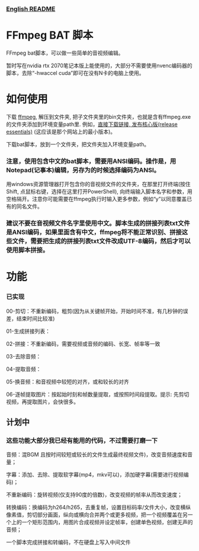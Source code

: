 ### [English README](README2.md)

# FFmpeg BAT 脚本
FFmpeg bat脚本，可以做一些简单的音视频编辑。

暂时写在nvidia rtx 2070笔记本版上能使用的，大部分不需要使用nvenc编码器的脚本，去除“-hwaccel cuda”即可在没有N卡的电脑上使用。

# 如何使用
下载 [ffmpeg](https://www.gyan.dev/ffmpeg/builds/), 解压到文件夹, 把子文件夹里的bin文件夹，也就是含有ffmpeg.exe的文件夹添加到环境变量path里. 例如，[直接下载链接, 发布核心版(release essentials)](https://www.gyan.dev/ffmpeg/builds/ffmpeg-release-essentials.7z) (这应该是那个网站上的最小版本)。

下载bat脚本，放到一个文件夹，把文件夹加入环境变量path。

### 注意，使用包含中文的bat脚本，需要用ANSI编码。操作是，用Notepad(记事本)编辑，另存为的时候选择编码为ANSI。

用windows资源管理器打开包含你的音视频文件的文件夹，在那里打开终端(按住Shift, 点鼠标右键，选择在这里打开PowerShell), 向终端输入脚本名字和参数，用空格隔开。注意你可能需要在ffmpeg执行时输入更多参数，例如“y”以同意覆盖已有的同名文件。
### 建议不要在音视频文件名字里使用中文。脚本生成的拼接列表txt文件是ANSI编码，如果里面含有中文，ffmpeg将不能正常识别、拼接这些文件，需要把生成的拼接列表txt文件改成UTF-8编码，然后才可以使用脚本拼接。

# 功能
### 已实现
00-剪切：不重新编码，粗剪(因为从关键帧开始，开始时间不准，有几秒钟的误差，结束时间比较准)

01-生成拼接列表：

02-拼接：不重新编码，需要视频或音频的编码、长宽、帧率等一致

03-去除音频：

04-提取音频：

05-换音频：和音视频中较短的对齐，或和较长的对齐

06-逐帧提取图片：按起始时刻和帧数量提取，或按照时间段提取。提示: 先剪切视频，再提取图片，会快很多。

## 计划中
### 这些功能大部分我已经有能用的代码，不过需要打磨一下

音频：混BGM 且按时间较短或较长的文件生成最终视频文件)，改变音频速度和音量；

字幕：添加、去除、提取软字幕(mp4，mkv可以)，添加硬字幕(需要进行视频编码)；

不重新编码：旋转视频(仅支持90度的倍数)，改变视频的帧率从而改变速度；

转换编码：换编码为h264/h265，去重复帧，设置目标码率/文件大小，改变横纵像素值，剪切部分画面，纵向或横向合并两个或更多视频，把一个视频覆盖在另一个上的一个矩形范围内，用图片合成视频并设定帧率，创建单色视频，创建无声的音频；

一个脚本完成拼接和转编码，不在硬盘上写入中间文件
